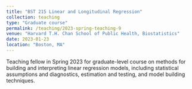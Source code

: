 ```yaml
---
title: "BST 215 Linear and Longitudinal Regression"
collection: teaching
type: "Graduate course"
permalink: /teaching/2023-spring-teaching-9
venue: "Harvard T.H. Chan School of Public Health, Biostatistics"
date: 2023-01-23
location: "Boston, MA"
---
```

Teaching fellow in Spring 2023 for graduate-level course on methods for building and interpreting linear regression models, including statistical assumptions and diagnostics, estimation and testing, and model building techniques. 
